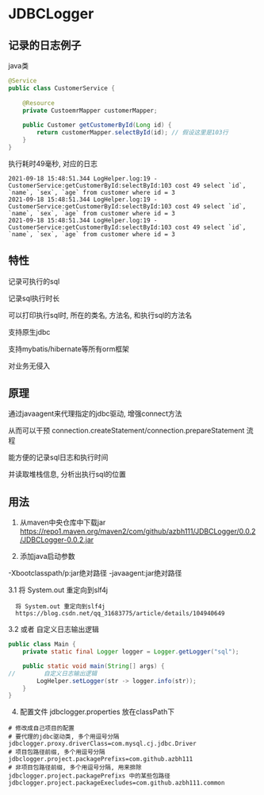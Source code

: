 # JDBCLogger

## 记录的日志例子

java类
```java
@Service
public class CustomerService {
    
    @Resource
    private CustoemrMapper customerMapper;
   
    public Customer getCustomerById(Long id) {
        return customerMapper.selectById(id); // 假设这里是103行
    }
}
```

执行耗时49毫秒, 对应的日志
```
2021-09-18 15:48:51.344 LogHelper.log:19 - CustomerService:getCustomerById:selectById:103 cost 49 select `id`, `name`, `sex`, `age` from customer where id = 3
2021-09-18 15:48:51.344 LogHelper.log:19 - CustomerService:getCustomerById:selectById:103 cost 49 select `id`, `name`, `sex`, `age` from customer where id = 3
2021-09-18 15:48:51.344 LogHelper.log:19 - CustomerService:getCustomerById:selectById:103 cost 49 select `id`, `name`, `sex`, `age` from customer where id = 3
```

## 特性

记录可执行的sql

记录sql执行时长

可以打印执行sql时, 所在的类名, 方法名, 和执行sql的方法名

支持原生jdbc

支持mybatis/hibernate等所有orm框架

对业务无侵入

## 原理

通过javaagent来代理指定的jdbc驱动, 增强connect方法

从而可以干预 connection.createStatement/connection.prepareStatement 流程

能方便的记录sql日志和执行时间

并读取堆栈信息, 分析出执行sql的位置

## 用法
1. 从maven中央仓库中下载jar
https://repo1.maven.org/maven2/com/github/azbh111/JDBCLogger/0.0.2/JDBCLogger-0.0.2.jar

2. 添加java启动参数

  -Xbootclasspath/p:jar绝对路径 -javaagent:jar绝对路径

3.1 将 System.out 重定向到slf4j 

```
  将 System.out 重定向到slf4j
  https://blog.csdn.net/qq_31683775/article/details/104940649 
```

3.2 或者 自定义日志输出逻辑
```java
public class Main {
    private static final Logger logger = Logger.getLogger("sql");

    public static void main(String[] args) {
//        自定义日志输出逻辑
        LogHelper.setLogger(str -> logger.info(str));
    }
}
```

4. 配置文件 jdbclogger.properties 放在classPath下
```properties
# 修改成自己项目的配置
# 要代理的jdbc驱动类, 多个用逗号分隔
jdbclogger.proxy.driverClass=com.mysql.cj.jdbc.Driver
# 项目包路径前缀, 多个用逗号分隔
jdbclogger.project.packagePrefixs=com.github.azbh111
# 非项目包路径前缀, 多个用逗号分隔, 用来排除 jdbclogger.project.packagePrefixs 中的某些包路径 
jdbclogger.project.packageExecludes=com.github.azbh111.common
```

  